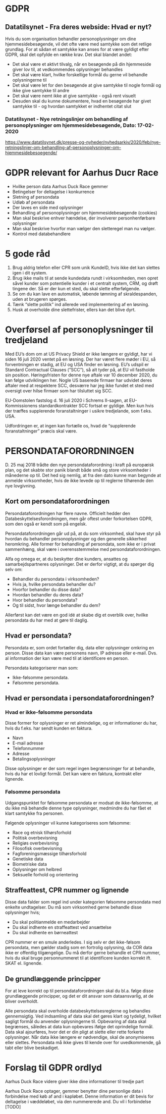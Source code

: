 # GDPR
## Datatilsynet - Fra deres webside: Hvad er nyt?
Hvis du som organisation behandler personoplysninger om dine hjemmesidebesøgende, vil det ofte være med samtykke som det retlige grundlag. For at sådan et samtykke kan anses for at være gyldigt efter GDPR, skal det opfylde en række krav. Det skal blandet andet:

* Det skal være et aktivt tilvalg, når en besøgende på din hjemmeside giver lov til, at vedkommendes oplysninger behandles
* Det skal være klart, hvilke forskellige formål du gerne vil behandle oplysningerne til
* Det skal være let for den besøgende at give samtykke til nogle formål og ikke give samtykke til andre
* Det skal være nemt ikke at give samtykke - også rent visuelt
* Desuden skal du kunne dokumentere, hvad en besøgende har givet samtykke til - og hvordan samtykket er indhentet
citat slut

### Datatilsynet - Nye retningslinjer om behandling af personoplysninger om hjemmesidebesøgende, Dato: 17-02-2020
https://www.datatilsynet.dk/presse-og-nyheder/nyhedsarkiv/2020/feb/nye-retningslinjer-om-behandling-af-personoplysninger-om-hjemmesidebesoegende/


# GDPR relevant for Aarhus Ducr Race
* Hvilke person data Aarhus Duck Race gemmer
* Betingelser for deltagelse i konkurrence
* Sletning af persondata
* Udløb af persondata
* Der laves en side med oplysninger
* Behandling af personoplysninger om hjemmesidebesøgende (cookies)
* Man skal beskrive enhver hændelse, der involverer personhenførbare oplysninger
* Man skal beskrive hvorfor man vælger den sletteregel man nu vælger.
* Kontrol med databehandlere

# 5 gode råd
1. Brug aldrig telefon eller CPR som unik KundeID, hvis ikke det kan slettes igen i dit system.
2. Brug ikke mails til at sende kundedata rundt i virksomheden, men opret såvel kunder som potentielle kunder i et centralt system, CRM, og drøft tingene der. Så er der kun et sted, du skal slette efterfølgende.
3. Se om du kan lave en automatisk, løbende tømning af skraldespanden, uden at brugeren spørges.
4. Tænk “slette politik” ind allerede ved implementering af en løsning.
5. Husk at overholde dine slettefrister, ellers kan det blive dyrt.

# Overførsel af personoplysninger til tredjeland
Med EU’s dom om at US Privacy Shield er ikke længere er gyldigt, har vi siden 16 juli 2020 ventet på en løsning. Der har været flere møder i EU, så forventningen er stadig, at EU og USA finder en løsning. EU’s udspil er Standard Contractual Clauses (”SCC”), så alt tyder på, at EU vil fastholde sin position. Høringsfristen for denne nye aftale var 10 december 2020, du kan følge udviklingen her. Nogle US baserede firmaer har udvidet deres aftaler med at respektere SCC, desværre har jeg ikke fundet et sted med oversigt over hilse firmaer som har tilsluttet sig SCC.

EU-Domstolen fastslog d. 16 juli 2020 i Schrems II-sagen, at EU-Kommissionens standardkontrakter SCC fortsat er gyldige. Men kun hvis der træffes supplerende foranstaltninger i usikre tredjelande, som f.eks. USA.

Udfordringen er, at ingen kan fortælle os, hvad de “supplerende foranstaltninger” præcis skal være.

# PERSONDATAFORORDNINGEN
D. 25 maj 2018 trådte den nye persondataforordning i kraft på europæisk plan, og det skabte stor panik blandt både små og store virksomheder i månederne op til. Det hed sig nemlig, at fra den dato kunne man begynde at anmelde virksomheder, hvis de ikke levede op til reglerne tilhørende den nye lovgivning.  

## Kort om persondataforordningen
Persondataforordningen har flere navne. Officielt hedder den Databeskyttelsesforordningen, men går oftest under forkortelsen GDPR, som den også er kendt som på engelsk. 

Persondataforordningen går ud på, at du som virksomhed, skal have styr på hvordan du behandler personoplysninger og den generelle sikkerhed heromkring. Alle former for behandling af persondata, som ikke er i privat sammenhæng, skal være i overensstemmelse med persondataforordningen.

Alfa og omega er, at du beskytter dine kunders, ansattes og samarbejdspartneres oplysninger. Det er derfor vigtigt, at du spørger dig selv om:

* Behandler du persondata i virksomheden?
* Hvis ja, hvilke persondata behandler du?
* Hvorfor behandler du disse data?
* Hvordan behandler du deres data?
* Hvor behandler du persondata?
* Og til sidst, hvor længe behandler du dem?

Allerførst kan det være en god idé at skabe dig et overblik over, hvilke persondata du har med at gøre til daglig.

## Hvad er persondata?
Persondata er, som ordet fortæller dig, data eller oplysninger omkring en person. Disse data kan være personens navn, IP adresse eller e-mail. Dvs. al information der kan være med til at identificere en person.

Persondata kategoriserer man som:
* Ikke-følsomme persondata.
* Følsomme persondata.

## Hvad er persondata i persondataforordningen?
### Hvad er ikke-følsomme persondata
Disse former for oplysninger er ret almindelige, og er informationer du har, hvis du f.eks. har sendt kunden en faktura.

* Navn
* E-mail adresse
* Telefonnummer
* Adresse
* Betalingsoplysninger

Disse oplysninger er der som regel ingen begrænsninger for at behandle, hvis du har et lovligt formål. Det kan være en faktura, kontrakt eller lignende.

### Følsomme persondata
Udgangspunktet for følsomme persondata er modsat de ikke-følsomme, at du ikke må behandle denne type oplysninger, medmindre du har fået et klart samtykke fra personen.

Følgende oplysninger vil kunne kategoriseres som følsomme:

* Race og etnisk tilhørsforhold
* Politisk overbevisning
* Religiøs overbevisning
* Filosofisk overbevisning
* Fagforeningsmæssige tilhørsforhold
* Genetiske data
* Biometriske data
* Oplysninger om helbred
* Seksuelle forhold og orientering

## Straffeattest, CPR nummer og lignende
Disse data falder som regel ind under kategorien følsomme persondata med enkelte undtagelser. Du må som virksomhed gerne behandle disse oplysninger hvis;

* Du skal politianmelde en medarbejder
* Du skal indhente en straffeattest ved ansættelse
* Du skal indhente en børneattest

CPR nummer er en smule anderledes. I sig selv er det ikke-følsom persondata, men gælder stadig som en fortrolig oplysning, da COR data ikke er offentlig tilgængelige. Du må derfor gerne behandle et CPR nummer, hvis du skal bruge personnummeret til at identificere kunden korrekt ift. SKAT el. lignende.

## De grundlæggende principper
For at leve korrekt op til persondataforordningen skal du bl.a. følge disse grundlæggende principper, og det er dit ansvar som dataansvarlig, at de bliver overholdt.

Alle persondata skal overholde databeskyttelsesreglerne og behandles gennemsigtig.
Ved indsamling af data skal det gøres klart og tydeligt, hvilket sagligt formål du anvender oplysningerne til. 
Opbevaring af data skal begrænses, således at data kun opbevares ifølge det oprindelige formål.
Data skal ajourføres, hvor det er din pligt at slette eller rette forkerte oplysninger.
Når data ikke længere er nødvendige, skal de anonymiseres eller slettes.
Persondata må ikke gives til kende over for uvedkommende, gå tabt eller blive beskadiget.

# Forslag til GDPR ordlyd

Aarhus Duck Race videre giver ikke dine informationer til tredje part

Aarhus Duck Race optager, gemmer benytter dine personlige data i forbindelse med køb af and i kapløbet. Denne information er dit bevis for deltagelse i væddeløbet, via den nummererede and. Du vil i forbindelse 
[TODO]

